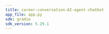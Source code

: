 ```yaml
---
title: career-conversation-AI-agent-chatbot
app_file: app.py
sdk: gradio
sdk_version: 5.29.1
---
```


